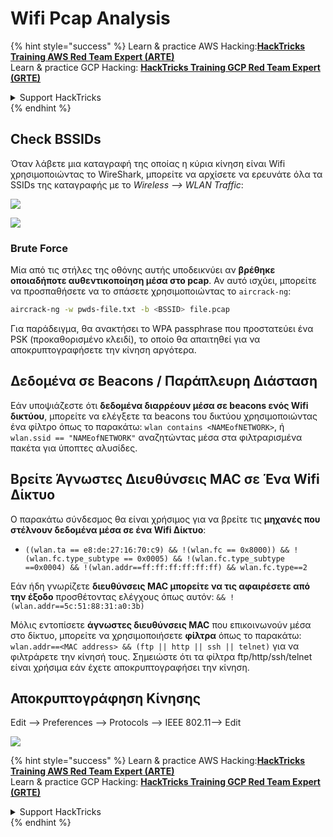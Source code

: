 # Wifi Pcap Analysis

{% hint style="success" %}
Learn & practice AWS Hacking:<img src="/.gitbook/assets/arte.png" alt="" data-size="line">[**HackTricks Training AWS Red Team Expert (ARTE)**](https://training.hacktricks.xyz/courses/arte)<img src="/.gitbook/assets/arte.png" alt="" data-size="line">\
Learn & practice GCP Hacking: <img src="/.gitbook/assets/grte.png" alt="" data-size="line">[**HackTricks Training GCP Red Team Expert (GRTE)**<img src="/.gitbook/assets/grte.png" alt="" data-size="line">](https://training.hacktricks.xyz/courses/grte)

<details>

<summary>Support HackTricks</summary>

* Check the [**subscription plans**](https://github.com/sponsors/carlospolop)!
* **Join the** 💬 [**Discord group**](https://discord.gg/hRep4RUj7f) or the [**telegram group**](https://t.me/peass) or **follow** us on **Twitter** 🐦 [**@hacktricks\_live**](https://twitter.com/hacktricks\_live)**.**
* **Share hacking tricks by submitting PRs to the** [**HackTricks**](https://github.com/carlospolop/hacktricks) and [**HackTricks Cloud**](https://github.com/carlospolop/hacktricks-cloud) github repos.

</details>
{% endhint %}

## Check BSSIDs

Όταν λάβετε μια καταγραφή της οποίας η κύρια κίνηση είναι Wifi χρησιμοποιώντας το WireShark, μπορείτε να αρχίσετε να ερευνάτε όλα τα SSIDs της καταγραφής με το _Wireless --> WLAN Traffic_:

![](<../../../.gitbook/assets/image (106).png>)

![](<../../../.gitbook/assets/image (492).png>)

### Brute Force

Μία από τις στήλες της οθόνης αυτής υποδεικνύει αν **βρέθηκε οποιαδήποτε αυθεντικοποίηση μέσα στο pcap**. Αν αυτό ισχύει, μπορείτε να προσπαθήσετε να το σπάσετε χρησιμοποιώντας το `aircrack-ng`:
```bash
aircrack-ng -w pwds-file.txt -b <BSSID> file.pcap
```
Για παράδειγμα, θα ανακτήσει το WPA passphrase που προστατεύει ένα PSK (προκαθορισμένο κλειδί), το οποίο θα απαιτηθεί για να αποκρυπτογραφήσετε την κίνηση αργότερα.

## Δεδομένα σε Beacons / Παράπλευρη Διάσταση

Εάν υποψιάζεστε ότι **δεδομένα διαρρέουν μέσα σε beacons ενός Wifi δικτύου**, μπορείτε να ελέγξετε τα beacons του δικτύου χρησιμοποιώντας ένα φίλτρο όπως το παρακάτω: `wlan contains <NAMEofNETWORK>`, ή `wlan.ssid == "NAMEofNETWORK"` αναζητώντας μέσα στα φιλτραρισμένα πακέτα για ύποπτες αλυσίδες.

## Βρείτε Άγνωστες Διευθύνσεις MAC σε Ένα Wifi Δίκτυο

Ο παρακάτω σύνδεσμος θα είναι χρήσιμος για να βρείτε τις **μηχανές που στέλνουν δεδομένα μέσα σε ένα Wifi Δίκτυο**:

* `((wlan.ta == e8:de:27:16:70:c9) && !(wlan.fc == 0x8000)) && !(wlan.fc.type_subtype == 0x0005) && !(wlan.fc.type_subtype ==0x0004) && !(wlan.addr==ff:ff:ff:ff:ff:ff) && wlan.fc.type==2`

Εάν ήδη γνωρίζετε **διευθύνσεις MAC μπορείτε να τις αφαιρέσετε από την έξοδο** προσθέτοντας ελέγχους όπως αυτόν: `&& !(wlan.addr==5c:51:88:31:a0:3b)`

Μόλις εντοπίσετε **άγνωστες διευθύνσεις MAC** που επικοινωνούν μέσα στο δίκτυο, μπορείτε να χρησιμοποιήσετε **φίλτρα** όπως το παρακάτω: `wlan.addr==<MAC address> && (ftp || http || ssh || telnet)` για να φιλτράρετε την κίνησή τους. Σημειώστε ότι τα φίλτρα ftp/http/ssh/telnet είναι χρήσιμα εάν έχετε αποκρυπτογραφήσει την κίνηση.

## Αποκρυπτογράφηση Κίνησης

Edit --> Preferences --> Protocols --> IEEE 802.11--> Edit

![](<../../../.gitbook/assets/image (499).png>)

{% hint style="success" %}
Learn & practice AWS Hacking:<img src="/.gitbook/assets/arte.png" alt="" data-size="line">[**HackTricks Training AWS Red Team Expert (ARTE)**](https://training.hacktricks.xyz/courses/arte)<img src="/.gitbook/assets/arte.png" alt="" data-size="line">\
Learn & practice GCP Hacking: <img src="/.gitbook/assets/grte.png" alt="" data-size="line">[**HackTricks Training GCP Red Team Expert (GRTE)**<img src="/.gitbook/assets/grte.png" alt="" data-size="line">](https://training.hacktricks.xyz/courses/grte)

<details>

<summary>Support HackTricks</summary>

* Check the [**subscription plans**](https://github.com/sponsors/carlospolop)!
* **Join the** 💬 [**Discord group**](https://discord.gg/hRep4RUj7f) or the [**telegram group**](https://t.me/peass) or **follow** us on **Twitter** 🐦 [**@hacktricks\_live**](https://twitter.com/hacktricks\_live)**.**
* **Share hacking tricks by submitting PRs to the** [**HackTricks**](https://github.com/carlospolop/hacktricks) and [**HackTricks Cloud**](https://github.com/carlospolop/hacktricks-cloud) github repos.

</details>
{% endhint %}
